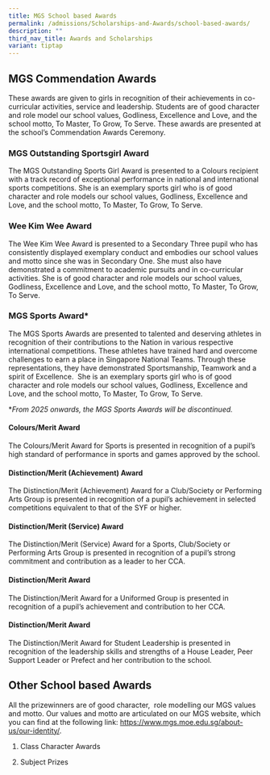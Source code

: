 ```yaml
---
title: MGS School based Awards
permalink: /admissions/Scholarships-and-Awards/school-based-awards/
description: ""
third_nav_title: Awards and Scholarships
variant: tiptap
---
```

<h2>MGS Commendation Awards</h2>
<p>These awards are given to girls in recognition of their achievements in
co-curricular activities, service and leadership. Students are of good
character and role model our school values, Godliness, Excellence and Love,
and the school motto, To Master, To Grow, To Serve. These awards are presented
at the school’s Commendation Awards Ceremony.</p>
<h3><strong>MGS Outstanding Sportsgirl Award&nbsp;</strong></h3>
<p>The MGS Outstanding Sports Girl Award is presented to a Colours recipient
with a track record of exceptional performance in national and international
sports competitions. She is an exemplary sports girl who is of good character
and role models our school values, Godliness, Excellence and Love, and
the school motto, To Master, To Grow, To Serve.</p>
<h3><strong>Wee Kim Wee Award</strong></h3>
<p>The Wee Kim Wee Award is presented to a Secondary Three pupil who has
consistently displayed exemplary conduct and embodies our school values
and motto since she was in Secondary One. She must also have demonstrated
a commitment to academic pursuits and in co-curricular activities. She
is of good character and role models our school values, Godliness, Excellence
and Love, and the school motto, To Master, To Grow, To Serve.
<br>
</p>
<h3><strong>MGS Sports Award*</strong></h3>
<p>The MGS Sports Awards are presented to talented and deserving athletes
in recognition of their contributions to the Nation in various respective
international competitions. These athletes have trained hard and overcome
challenges to earn a place in Singapore National Teams. Through these representations,
they have demonstrated Sportsmanship, Teamwork and a spirit of Excellence.&nbsp;
She is an exemplary sports girl who is of good character and role models
our school values, Godliness, Excellence and Love, and the school motto,
To Master, To Grow, To Serve.</p>
<p>*<em>From 2025 onwards, the MGS&nbsp;Sports&nbsp;Awards&nbsp;will be discontinued.</em>
</p>
<p></p>
<h4>Colours/Merit Award</h4>
<p>The Colours/Merit Award for Sports is presented in recognition of a pupil’s
high standard of performance in sports and games approved by the school.</p>
<h4>Distinction/Merit (Achievement) Award</h4>
<p>The Distinction/Merit (Achievement) Award for a Club/Society or Performing
Arts Group is presented in recognition of a pupil’s achievement in selected
competitions equivalent to that of the SYF or higher.</p>
<h4>Distinction/Merit (Service) Award</h4>
<p>The Distinction/Merit (Service) Award for a Sports, Club/Society or Performing
Arts Group is presented in recognition of a pupil’s strong commitment and
contribution as a leader to her CCA.</p>
<h4>Distinction/Merit Award</h4>
<p>The Distinction/Merit Award<strong> </strong>for a Uniformed Group is
presented in recognition of a pupil’s achievement and contribution to her
CCA.</p>
<h4>Distinction/Merit Award</h4>
<p>The Distinction/Merit Award for Student Leadership is presented in recognition
of the leadership skills and strengths of a House Leader, Peer Support
Leader or Prefect and her contribution to the school.</p>
<p></p>
<h2>Other School based Awards</h2>
<p>All the prizewinners are of good character,&nbsp; role modelling our MGS
values and motto. Our values and motto are articulated on our MGS website,
which you can find at the following link: <a href="https://www.mgs.moe.edu.sg/about-us/our-identity/" rel="noopener noreferrer nofollow" target="_blank">https://www.mgs.moe.edu.sg/about-us/our-identity/</a>.</p>
<p></p>
<ol data-tight="true" class="tight">
<li>
<p>Class Character Awards</p>
</li>
<li>
<p>Subject Prizes</p>
</li>
</ol>
<p></p>